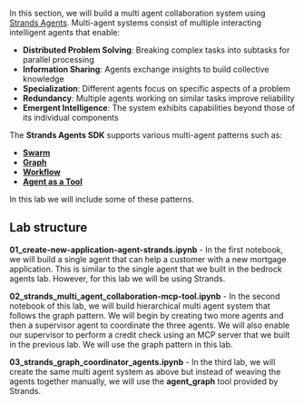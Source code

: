 In this section, we will build a multi agent collaboration system using [Strands Agents](https://strandsagents.com/latest/). Multi-agent systems consist of multiple interacting intelligent agents that enable:

- **Distributed Problem Solving**: Breaking complex tasks into subtasks for parallel processing  
- **Information Sharing**: Agents exchange insights to build collective knowledge  
- **Specialization**: Different agents focus on specific aspects of a problem  
- **Redundancy**: Multiple agents working on similar tasks improve reliability  
- **Emergent Intelligence**: The system exhibits capabilities beyond those of its individual components  


The **Strands Agents SDK** supports various multi-agent patterns such as:

- [**Swarm**](https://strandsagents.com/latest/user-guide/concepts/multi-agent/swarm/)  
- [**Graph**](https://strandsagents.com/latest/user-guide/concepts/multi-agent/graph/)  
- [**Workflow**](https://strandsagents.com/latest/user-guide/concepts/multi-agent/workflow/)  
- [**Agent as a Tool**](https://strandsagents.com/latest/user-guide/concepts/multi-agent/agents-as-tools/)

In this lab we will include some of these patterns.

## Lab structure

**01_create-new-application-agent-strands.ipynb** - In the first notebook, we will build a single agent that can help a customer with a new mortgage application. This is similar to the single agent that we built in the bedrock agents lab. However, for this lab we will be using Strands. 

**02_strands_multi_agent_collaboration-mcp-tool.ipynb** - In the second notebook of this lab, we will build hierarchical multi agent system that follows the graph pattern. We will begin by creating two more agents and then a supervisor agent to coordinate the three agents. We will also enable our supervisor to perform a credit check using an MCP server that we built in the previous lab.  We will use the graph pattern in this lab.

**03_strands_graph_coordinator_agents.ipynb** - In the third lab, we will create the same multi agent system as above but instead of weaving the agents together manually, we will use the **agent_graph** tool provided by Strands. 
